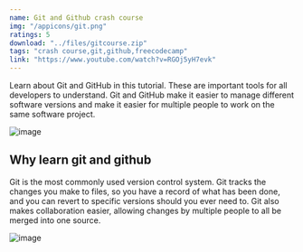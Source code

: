 ```yaml
---
name: Git and Github crash course
img: "/appicons/git.png"
ratings: 5
download: "../files/gitcourse.zip"
tags: "crash course,git,github,freecodecamp"
link: "https://www.youtube.com/watch?v=RGOj5yH7evk"
---
```


Learn about Git and GitHub in this tutorial. These are important tools for all developers to understand. Git and GitHub make it easier to manage different software versions and make it easier for multiple people to work on the same software project.

<img src="../../screenshots/Gitcourse/githubss1.png" alt="image" >

## Why learn git and github

Git is the most commonly used version control system. Git tracks the changes you make to files, so you have a record of what has been done, and you can revert to specific versions should you ever need to. Git also makes collaboration easier, allowing changes by multiple people to all be merged into one source.

<img src="../../screenshots/Gitcourse/githubss2.png" alt="image" >
